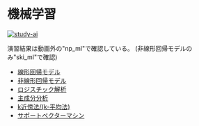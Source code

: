 # 機械学習

[![study-ai](https://ai999.careers/bnr_jdla.png)](https://study-ai.com/jdla/)

演習結果は動画外の"np_ml"で確認している。
(非線形回帰モデルのみ"ski_ml"で確認)

- [線形回帰モデル]()
- [非線形回帰モデル]()
- [ロジスチック解析]()
- [主成分分析]()
- [k近傍法/(k-平均法)]()
- [サポートベクターマシン]()

